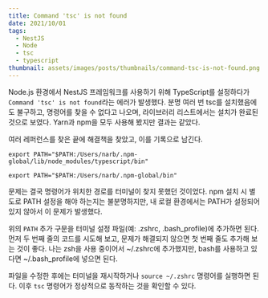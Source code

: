 ```yaml
---
title: Command 'tsc' is not found
date: 2021/10/01
tags:
  - NestJS
  - Node
  - tsc
  - typescript
thumbnail: assets/images/posts/thumbnails/command-tsc-is-not-found.png
---
```


Node.js 환경에서 NestJS 프레임워크를 사용하기 위해 TypeScript를 설정하다가 `Command 'tsc' is not found`라는 에러가 발생했다. 분명 여러 번 tsc를 설치했음에도 불구하고, 명령어를 찾을 수 없다고 나오며, 라이브러리 리스트에서는 설치가 완료된 것으로 보였다. Yarn과 npm을 모두 사용해 봤지만 결과는 같았다.

여러 레퍼런스를 찾은 끝에 해결책을 찾았고, 이를 기록으로 남긴다.

```shell
export PATH="$PATH:/Users/narb/.npm-global/lib/node_modules/typescript/bin"

export PATH="$PATH:/Users/narb/.npm-global/bin"
```

문제는 결국 명령어가 위치한 경로를 터미널이 찾지 못했던 것이었다. npm 설치 시 별도로 PATH 설정을 해야 하는지는 불분명하지만, 내 로컬 환경에서는 PATH가 설정되어 있지 않아서 이 문제가 발생했다.

위의 `PATH` 추가 구문을 터미널 설정 파일(예: .zshrc, .bash_profile)에 추가하면 된다. 먼저 두 번째 줄의 코드를 시도해 보고, 문제가 해결되지 않으면 첫 번째 줄도 추가해 보는 것이 좋다. 나는 zsh을 사용 중이어서 ~/.zshrc에 추가했지만, bash를 사용하고 있다면 ~/.bash_profile에 넣으면 된다.

파일을 수정한 후에는 터미널을 재시작하거나 `source ~/.zshrc` 명령어를 실행하면 된다. 이후 `tsc` 명령어가 정상적으로 동작하는 것을 확인할 수 있다.
